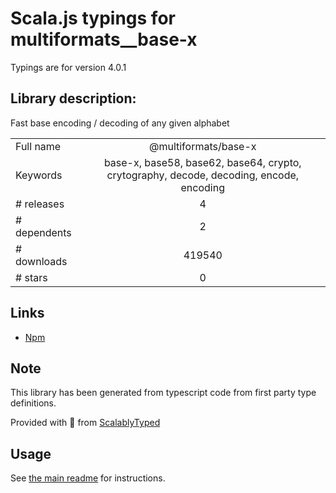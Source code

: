 
# Scala.js typings for multiformats__base-x

Typings are for version 4.0.1

## Library description:
Fast base encoding / decoding of any given alphabet

|                    |                 |
| ------------------ | :-------------: |
| Full name          | @multiformats/base-x |
| Keywords           | base-x, base58, base62, base64, crypto, crytography, decode, decoding, encode, encoding |
| # releases         | 4 |
| # dependents       | 2 |
| # downloads        | 419540 |
| # stars            | 0 |

## Links
- [Npm](https://www.npmjs.com/package/%40multiformats%2Fbase-x)
    


## Note
This library has been generated from typescript code from first party type definitions.

Provided with :purple_heart: from [ScalablyTyped](https://github.com/oyvindberg/ScalablyTyped)

## Usage
See [the main readme](../../readme.md) for instructions.


